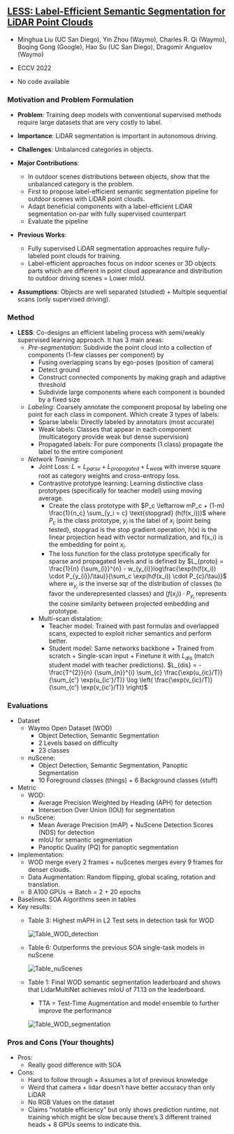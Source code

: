## [LESS: Label-Efficient Semantic Segmentation for LiDAR Point Clouds](https://arxiv.org/abs/2210.08064)

* Minghua Liu (UC San Diego), Yin Zhou (Waymo), Charles R. Qi (Waymo), Boqing Gong (Google), Hao Su (UC San Diego), Dragomir Anguelov (Waymo)

* ECCV 2022

* No code available

### Motivation and Problem Formulation

* **Problem**: Training deep models with conventional supervised methods require large datasets that are very costly to label.
* **Importance**: LiDAR segmentation is important in autonomous driving.
* **Challenges**: Unbalanced categories in objects.
* **Major Contributions**:
   * In outdoor scenes distributions between objects, show that the unbalanced category is the problem.
   * First to propose label-efficient semantic segmentation pipeline for outdoor scenes with LiDAR point clouds.
   * Adapt beneficial components with a label-efficient LiDAR segmentation on-par with fully supervised counterpart
   * Evaluate the pipeline

* **Previous Works**:
   * Fully supervised LiDAR segmentation approaches require fully-labeled point clouds for training.
   * Label-efficient approaches focus on indoor scenes or 3D objects parts which are different in point cloud appearance and distribution to outdoor driving scenes = Lower mIoU.

* **Assumptions**: Objects are well separated (studied) + Multiple sequential scans (only supervised driving).

### Method

* **LESS**: Co-designs an efficient labeling process with semi/weakly supervised learning approach. It has 3 main areas:
  * *Pre-segmentation*: Subdivide the point cloud into a collection of components (1-few classes per component) by
    * Fusing overlapping scans by ego-poses (position of camera)
    * Detect ground
    * Construct connected components by making graph and adaptive threshold
    * Subdivide large components where each component is bounded by a fixed size
  * *Labeling*: Coarsely annotate the component proposal by labeling one point for each class in component. Which create 3 types of labels:
    * Sparse labels: Directly labeled by annotators (most accurate)
    * Weak labels: Classes that appear in each component (multicategory provide weak but dense supervision)
    * Propagated labels: For pure components (1 class) propagate the label to the entire component
  * *Network Training*:
    * Joint Loss: $L = L_{parse} + L_{propagated} + L_{weak}$  with inverse square root as category weights and cross-entropy loss.
    * Contrastive prototype learning: Learning distinctive class prototypes (specifically for teacher model) using moving average.
      * Create the class prototype with $P_c \leftarrow mP_c + (1-m) \frac{1}{n_c} \sum_{y_i = c} \text{stopgrad} (h(f(x_i)))$ where $P_c$ is the class prototype, $y_i$ is the label of $x_i$ (point being tested), $\text{stopgrad}$ is the stop gradient operation, h(x) is the linear projection head with vector normalization, and f(x_i) is the embedding for point $x_i$.
      * The loss function for the class prototype specifically for sparse and propagated levels and is defined by $L_{proto} = \frac{1}{n} {\sum_{i}}^{n} - w_{y_{i}}log\frac{\exp(h(f(x_i)) \cdot P_{y_{i}}/\tau)}{\sum_c \exp(h(f(x_i)) \cdot P_{c}/\tau)}$ where $w_{y_{i}}$ is the inverse sqr of the distribution of classes (to favor the underepresented classes) and $(f(x_i)) \cdot P_{y_{i}}$ represents the cosine similarity between projected embedding and prototype.
    * Multi-scan distalation:
      * Teacher model: Trained with past formulas and overlapped scans, expected to exploit richer semantics and perform better.
      * Student model: Same networks backbone + Trained from scratch + Single-scan input + Finetune it with $L_{dis}$ (match student model with teacher predictions). $L_{dis} = -\frac{T^{2}}{n} {\sum_{n}}^{i} \sum_{c} \frac{\exp(u_{ic}/T)}{\sum_{c'} \exp(u_{ic'}/T)} \log \left( \frac{\exp(v_{ic}/T)}{\sum_{c'} \exp(v_{ic'}/T)} \right)$

 
### Evaluations

* Dataset
   * Waymo Open Dataset (WOD)
      * Object Detection, Semantic Segmentation
      * 2 Levels based on difficulty
      * 23 classes
   * nuScene:
      * Object Detection, Semantic Segmentation, Panoptic Segmentation
      * 10 Foreground classes (things) + 6 Background classes (stuff)
* Metric
   * WOD:
      * Average Precision Weighted by Heading (APH) for detection
      * Intersection Over Union (IOU) for segmentation
   * nuScene:
      * Mean Average Precision (mAP) + NuScene Detection Scores (NDS) for detection
      * mIoU for semantic segmentation
      * Panoptic Quality (PQ) for panoptic segmentation
* Implementation:
   * WOD merge every 2 frames + nuScenes merges every 9 frames for denser clouds.
   * Data Augmentation: Random flipping, global scaling, rotation and translation.
   * 8 A100 GPUs -> Batch = 2 + 20 epochs
* Baselines: SOA Algorithms seen in tables
* Key results:
   * Table 3: Highest mAPH in L2 Test sets in detection task for WOD
 
     ![Table_WOD_detection](./Table_WOD_detection.png)

   * Table 6: Outperforms the previous SOA single-task models in nuScene
 
     ![Table_nuScenes](./Table_nuScenes.png)

   * Table 1: Final WOD semantic segmentation leaderboard and shows that LidarMultiNet achieves mIoU of 71.13 on the leaderboard.
      * TTA = Test-Time Augmentation and model ensemble to further improve the performance
    
     ![Table_WOD_segmentation](./Table_WOD_segmentation.png)

### Pros and Cons (Your thoughts)

* Pros:
   * Really good difference with SOA
* Cons:
   * Hard to follow through + Assumes a lot of previous knowledge
   * Weird that camera + lidar doesn’t have better accuracy than only LiDAR
   * No RGB Values on the dataset
   * Claims “notable efficiency” but only shows prediction runtime, not training which might be slow because there’s 3 different trained heads + 8 GPUs seems to indicate this.
